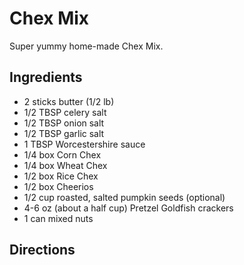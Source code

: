 # Chex Mix

Super yummy home-made Chex Mix.

## Ingredients

* 2 sticks butter (1/2 lb)
* 1/2 TBSP celery salt
* 1/2 TBSP onion salt
* 1/2 TBSP garlic salt
* 1 TBSP Worcestershire sauce
* 1/4 box Corn Chex
* 1/4 box Wheat Chex
* 1/2 box Rice Chex
* 1/2 box Cheerios
* 1/2 cup roasted, salted pumpkin seeds (optional)
* 4-6 oz (about a half cup) Pretzel Goldfish crackers
* 1 can mixed nuts

## Directions

